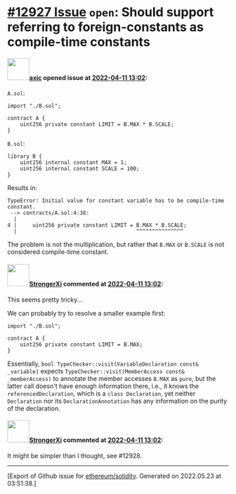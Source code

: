 # [\#12927 Issue](https://github.com/ethereum/solidity/issues/12927) `open`: Should support referring to foreign-constants as compile-time constants

#### <img src="https://avatars.githubusercontent.com/u/20340?v=4" width="50">[axic](https://github.com/axic) opened issue at [2022-04-11 13:02](https://github.com/ethereum/solidity/issues/12927):

`A.sol`:
```
import "./B.sol";

contract A {
    uint256 private constant LIMIT = B.MAX * B.SCALE;
}
```

`B.sol`:
```
library B {
    uint256 internal constant MAX = 1;
    uint256 internal constant SCALE = 100;
}
```

Results in:
```
TypeError: Initial value for constant variable has to be compile-time constant.
 --> contracts/A.sol:4:38:
  |
4 |     uint256 private constant LIMIT = B.MAX * B.SCALE;
  |                                      ^^^^^^^^^^^^^^^
```

The problem is not the multiplication, but rather that `B.MAX` or `B.SCALE` is not considered compile-time constant.

#### <img src="https://avatars.githubusercontent.com/u/26714592?u=21fbc49f14689d45fe8ea651dbf78bdac7ec90ba&v=4" width="50">[StrongerXi](https://github.com/StrongerXi) commented at [2022-04-11 13:02](https://github.com/ethereum/solidity/issues/12927#issuecomment-1095630854):

This seems pretty tricky...

We can probably try to resolve a smaller example first:
```solidity
import "./B.sol";

contract A {
    uint256 private constant LIMIT = B.MAX;
}
```

Essentially, `bool TypeChecker::visit(VariableDeclaration const& _variable)` expects `TypeChecker::visit(MemberAccess const& _memberAccess)` to annotate the member accesses `B.MAX` as `pure`, but the latter call doesn't have enough information there, i.e., it knows the `referencedDeclaration`, which is a `class Declaration`, yet neither `Declaration` nor its `DeclarationAnnotation` has any information on the purity of the declaration.

#### <img src="https://avatars.githubusercontent.com/u/26714592?u=21fbc49f14689d45fe8ea651dbf78bdac7ec90ba&v=4" width="50">[StrongerXi](https://github.com/StrongerXi) commented at [2022-04-11 13:02](https://github.com/ethereum/solidity/issues/12927#issuecomment-1095982272):

It might be simpler than I thought, see #12928.


-------------------------------------------------------------------------------



[Export of Github issue for [ethereum/solidity](https://github.com/ethereum/solidity). Generated on 2022.05.23 at 03:51:38.]
